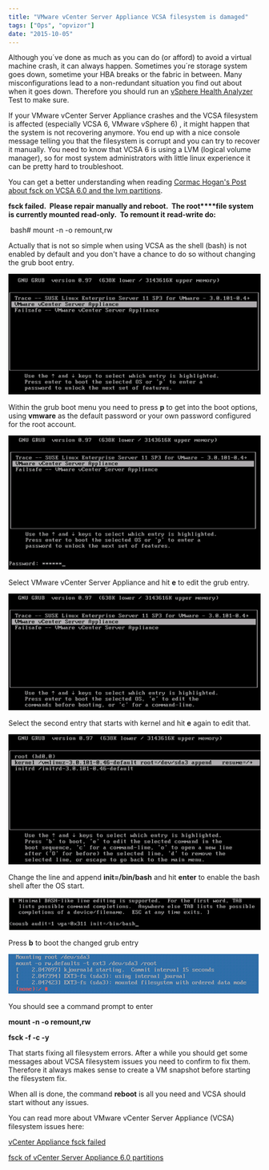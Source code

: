 ```yaml
---
title: "VMware vCenter Server Appliance VCSA filesystem is damaged"
tags: ["Ops", "opvizor"]
date: "2015-10-05"
---
```


Although you´ve done as much as you can do (or afford) to avoid a virtual machine crash, it can always happen. Sometimes you´re storage system goes down, sometime your HBA breaks or the fabric in between. Many misconfigurations lead to a non-redundant situation you find out about when it goes down. Therefore you should run an [vSphere Health Analyzer](http://try.opvizor.com/health-analyzer/ "vSphere Health Analyzer") Test to make sure.

If your VMware vCenter Server Appliance crashes and the VCSA filesystem is affected (especially VCSA 6, VMware vSphere 6) , it might happen that the system is not recovering anymore. You end up with a nice console message telling you that the filesystem is corrupt and you can try to recover it manually. You need to know that VCSA 6 is using a LVM (logical volume manager), so for most system administrators with little linux experience it can be pretty hard to troubleshoot.

You can get a better understanding when reading [Cormac Hogan's Post about fsck on VCSA 6.0 and the lvm partitions](http://cormachogan.com/2015/06/03/fsck-of-vcenter-server-appliance-6-0-partitions/ "Cormac Hogan's Post about fsck on VCSA 6.0 and the lvm partitions").

**fsck failed.  Please repair manually and reboot.  The root****file system is currently mounted read-only.  To remount it** **read-write do:**

 bash# mount -n -o remount,rw 

Actually that is not so simple when using VCSA as the shell (bash) is not enabled by default and you don't have a chance to do so without changing the grub boot entry.

![VCSA Grub Entry](/images/blog/wpid-vcsa_grub.png)

Within the grub boot menu you need to press **p** to get into the boot options, using **vmware** as the default password or your own password configured for the root account.

![VCSA grub password](/images/blog/wpid-grub_pw.png)

Select VMware vCenter Server Appliance and hit **e** to edit the grub entry.

![VCSA grub bootmenu](/images/blog/wpid-grub_bootmenu.png)

Select the second entry that starts with kernel and hit **e** again to edit that.

![VCSA Bootmenu edit kernel entry](/images/blog/wpid-grub_bootmenu_edit.png)

Change the line and append **init=/bin/bash** and hit **enter** to enable the bash shell after the OS start.

![VCSA grub boot bash](/images/blog/wpid-grub_enable_bash.png)

Press **b** to boot the changed grub entry

![bash prompt to fix VCSA filesystem](/images/blog/wpid-shell-vcsa.png)

You should see a command prompt to enter 

**mount -n -o remount,rw**

**fsck -f -c -y**

That starts fixing all filesystem errors. After a while you should get some messages about VCSA filesystem issues you need to confirm to fix them. Therefore it always makes sense to create a VM snapshot before starting the filesystem fix.

When all is done, the command **reboot** is all you need and VCSA should start without any issues.

You can read more about VMware vCenter Server Appliance (VCSA) filesystem issues here:

[vCenter Appliance fsck failed](http://www.virtualizationteam.com/server-virtualization/vcenter-appliance-fsck-failed.html "vCenter Appliance fsck failed ") 

[fsck of vCenter Server Appliance 6.0 partitions](http://cormachogan.com/2015/06/03/fsck-of-vcenter-server-appliance-6-0-partitions/ "fsck of vCenter Server Appliance 6.0 partitions")
